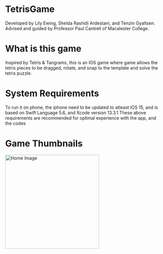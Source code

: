 # TetrisGame
Developed by Lily Ewing, Sheida Rashidi Ardestani, and Tenzin Gyaltsen. Advised and guided by Professor Paul Cantrell of Macalester College.

# What is this game
Inspired by Tetris & Tangrams, this is an IOS game where game allows the tetris pieces to be dragged, rotate, and snap to the template and solve the tetris puzzle.

# System Requirements
To run it on phone, the iphone need to be updated to atleast IOS 15, and is based on Swift Language 5.6, and Xcode version 13.3.1
These above requirements are recommended for optimal experience with the app, and the codes

# Game Thumbnails

<img src='https://github.com/gyaltsentenzin/TetrisGame/blob/main/Readme%20Assets/Screen%20Shot%202022-05-06%20at%2011.37.31%20AM.png' title='Home Image' width='300' alt='Home Image' />
  

